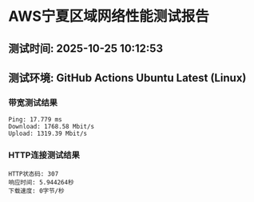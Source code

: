 # AWS宁夏区域网络性能测试报告
## 测试时间: 2025-10-25 10:12:53
## 测试环境: GitHub Actions Ubuntu Latest (Linux)

### 带宽测试结果
```
Ping: 17.779 ms
Download: 1768.58 Mbit/s
Upload: 1319.39 Mbit/s
```

### HTTP连接测试结果
```
HTTP状态码: 307
响应时间: 5.944264秒
下载速度: 0字节/秒
```

